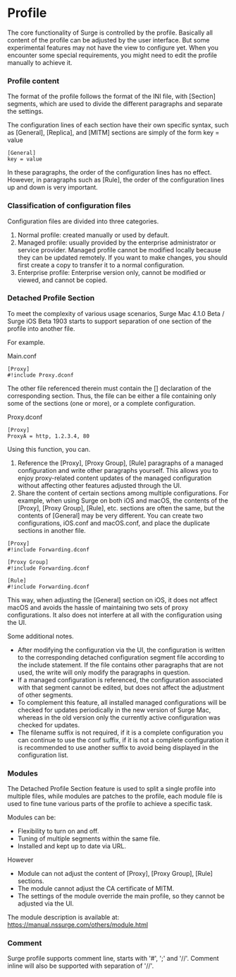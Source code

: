 # Profile

The core functionality of Surge is controlled by the profile. Basically all content of the profile can be adjusted by the user interface. But some experimental features may not have the view to configure yet. When you encounter some special requirements, you might need to edit the profile manually to achieve it.

### Profile content

The format of the profile follows the format of the INI file, with [Section] segments, which are used to divide the different paragraphs and separate the settings.

The configuration lines of each section have their own specific syntax, such as [General], [Replica], and [MITM] sections are simply of the form key = value

```
[General]
key = value
```

In these paragraphs, the order of the configuration lines has no effect. However, in paragraphs such as [Rule], the order of the configuration lines up and down is very important.


### Classification of configuration files

Configuration files are divided into three categories.
1. Normal profile: created manually or used by default.
2. Managed profile: usually provided by the enterprise administrator or service provider. Managed profile cannot be modified locally because they can be updated remotely. If you want to make changes, you should first create a copy to transfer it to a normal configuration.
3. Enterprise profile: Enterprise version only, cannot be modified or viewed, and cannot be copied.


### Detached Profile Section

To meet the complexity of various usage scenarios, Surge Mac 4.1.0 Beta / Surge iOS Beta 1903 starts to support separation of one section of the profile into another file.

For example.

Main.conf
```
[Proxy]
#!include Proxy.dconf
```

The other file referenced therein must contain the [] declaration of the corresponding section. Thus, the file can be either a file containing only some of the sections (one or more), or a complete configuration.

Proxy.dconf
```
[Proxy]
ProxyA = http, 1.2.3.4, 80
```

Using this function, you can.
1. Reference the [Proxy], [Proxy Group], [Rule] paragraphs of a managed configuration and write other paragraphs yourself. This allows you to enjoy proxy-related content updates of the managed configuration without affecting other features adjusted through the UI.
2. Share the content of certain sections among multiple configurations. For example, when using Surge on both iOS and macOS, the contents of the [Proxy], [Proxy Group], [Rule], etc. sections are often the same, but the contents of [General] may be very different. You can create two configurations, iOS.conf and macOS.conf, and place the duplicate sections in another file.

```
[Proxy]
#!include Forwarding.dconf

[Proxy Group]
#!include Forwarding.dconf

[Rule]
#!include Forwarding.dconf
```

This way, when adjusting the [General] section on iOS, it does not affect macOS and avoids the hassle of maintaining two sets of proxy configurations. It also does not interfere at all with the configuration using the UI.

Some additional notes.
- After modifying the configuration via the UI, the configuration is written to the corresponding detached configuration segment file according to the include statement. If the file contains other paragraphs that are not used, the write will only modify the paragraphs in question.
- If a managed configuration is referenced, the configuration associated with that segment cannot be edited, but does not affect the adjustment of other segments.
- To complement this feature, all installed managed configurations will be checked for updates periodically in the new version of Surge Mac, whereas in the old version only the currently active configuration was checked for updates.
- The filename suffix is not required, if it is a complete configuration you can continue to use the conf suffix, if it is not a complete configuration it is recommended to use another suffix to avoid being displayed in the configuration list.

### Modules

The Detached Profile Section feature is used to split a single profile into multiple files, while modules are patches to the profile, each module file is used to fine tune various parts of the profile to achieve a specific task.

Modules can be:
- Flexibility to turn on and off.
- Tuning of multiple segments within the same file.
- Installed and kept up to date via URL.

However
- Module can not adjust the content of [Proxy], [Proxy Group], [Rule] sections.
- The module cannot adjust the CA certificate of MITM.
- The settings of the module override the main profile, so they cannot be adjusted via the UI.

The module description is available at: https://manual.nssurge.com/others/module.html


### Comment

Surge profile supports comment line, starts with '#', ';' and '//'. Comment inline will also be supported with separation of '//'. 

